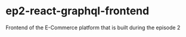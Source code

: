 # ep2-react-graphql-frontend
Frontend of the E-Commerce platform that is built during the episode 2
